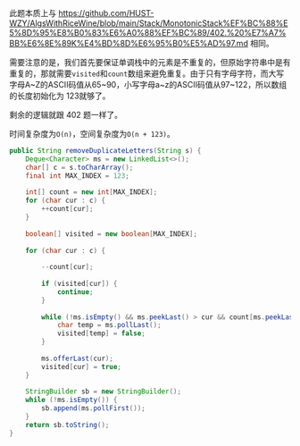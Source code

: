 此题本质上与 https://github.com/HUST-WZY/AlgsWithRiceWine/blob/main/Stack/MonotonicStack%EF%BC%88%E5%8D%95%E8%B0%83%E6%A0%88%EF%BC%89/402.%20%E7%A7%BB%E6%8E%89K%E4%BD%8D%E6%95%B0%E5%AD%97.md 相同。

需要注意的是，我们首先要保证单调栈中的元素是不重复的，但原始字符串中是有重复的，那就需要`visited`和`count`数组来避免重复。由于只有字母字符，而大写字母A~Z的ASCII码值从65~90，小写字母a~z的ASCII码值从97~122，所以数组的长度初始化为 123就够了。

剩余的逻辑就跟 402 题一样了。

时间复杂度为`O(n)`，空间复杂度为`O(n + 123)`。

```java
public String removeDuplicateLetters(String s) {
    Deque<Character> ms = new LinkedList<>();
    char[] c = s.toCharArray();
    final int MAX_INDEX = 123;
    
    int[] count = new int[MAX_INDEX];
    for (char cur : c) {
        ++count[cur];
    }
    
    boolean[] visited = new boolean[MAX_INDEX];
    
    for (char cur : c) {
        
        --count[cur];
        
        if (visited[cur]) {
            continue;
        }
        
        while (!ms.isEmpty() && ms.peekLast() > cur && count[ms.peekLast()] > 0) {
            char temp = ms.pollLast();
            visited[temp] = false;
        }
        
        ms.offerLast(cur);
        visited[cur] = true;
    }
    
    StringBuilder sb = new StringBuilder();
    while (!ms.isEmpty()) {
        sb.append(ms.pollFirst());
    }
    return sb.toString();
}
```
